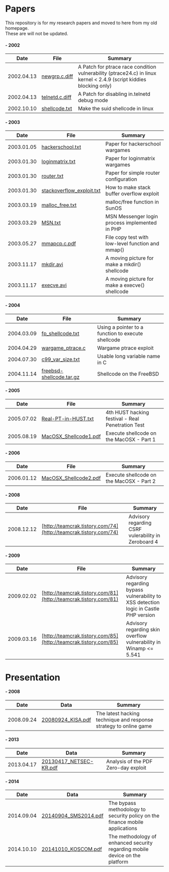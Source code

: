 # Papers

This repository is for my research papers and moved to here from my old homepage.  
These are will not be updated.  
  
#### - 2002
| Date | File | Summary |
|--|--|--|
|2002.04.13|[newgrp.c.diff](https://github.com/indra-kr/Papers/blob/master/newgrp.c.diff)|A Patch for ptrace race condition vulnerability (ptrace24.c) in linux kernel < 2.4.9 (script kiddies blocking only)|
|2002.04.13|[telnetd.c.diff](https://github.com/indra-kr/Papers/blob/master/telnetd.c.diff)|A Patch for disabling in.telnetd debug mode|
|2002.10.10|[shellcode.txt](https://github.com/indra-kr/Papers/blob/master/shellcode.txt)|Make the suid shellcode in linux|  
  
#### - 2003
| Date | File | Summary |
|--|--|--|
|2003.01.05|[hackerschool.txt](https://github.com/indra-kr/Papers/blob/master/hackerschool.txt)|Paper for hackerschool wargames|
|2003.01.30|[loginmatrix.txt](https://github.com/indra-kr/Papers/blob/master/loginmatrix.txt)|Paper for loginmatrix wargames|
|2003.01.30|[router.txt](https://github.com/indra-kr/Papers/blob/master/router.txt)|Paper for simple router configuration|
|2003.01.30|[stackoverflow_exploit.txt](https://github.com/indra-kr/Papers/blob/master/stackoverflow_exploit.txt)|How to make stack buffer overflow exploit|
|2003.03.19|[malloc_free.txt](https://github.com/indra-kr/Papers/blob/master/malloc-free.txt)|malloc/free function in SunOS|
|2003.03.29|[MSN.txt](https://github.com/indra-kr/Papers/blob/master/MSN.txt)|MSN Messenger login process implemented in PHP|
|2003.05.27|[mmapcp.c.pdf](https://github.com/indra-kr/Papers/blob/master/mmapcp.c.pdf)|File copy test with low-level function and mmap()|
|2003.11.17|[mkdir.avi](https://github.com/indra-kr/Papers/blob/master/mkdir.avi)|A moving picture for make a mkdir() shellcode|
|2003.11.17|[execve.avi](https://github.com/indra-kr/Papers/blob/master/execve.avi)|A moving picture for make a execve() shellcode|  
  
#### - 2004
| Date | File | Summary |
|--|--|--|
|2004.03.09|[fp_shellcode.txt](https://github.com/indra-kr/Papers/blob/master/fp_shellcode.txt)|Using a pointer to a function to execute shellcode|
|2004.04.29|[wargame_ptrace.c](https://github.com/indra-kr/Papers/blob/master/wargame_ptrace.c)|Wargame ptrace exploit|
|2004.07.30|[c99_var_size.txt](https://github.com/indra-kr/Papers/blob/master/c99_var_size.txt)|Usable long variable name in C|
|2004.11.14|[freebsd-shellcode.tar.gz](https://github.com/indra-kr/Papers/blob/master/freebsd-shellcode.tar.gz)|Shellcode on the FreeBSD|  
  
#### - 2005
| Date | File | Summary |
|--|--|--|
|2005.07.02|[Real-PT-in-HUST.txt](https://github.com/indra-kr/Papers/blob/master/Real-PT-in-HUST.txt)|4th HUST hacking festival - Real Penetration Test|
|2005.08.19|[MacOSX_Shellcode1.pdf](https://github.com/indra-kr/Papers/blob/master/MacOSX_Shellcode1.pdf)|Execute shellcode on the MacOSX - Part 1|  
  
#### - 2006
| Date | File | Summary |
|--|--|--|
|2006.01.12|[MacOSX_Shellcode2.pdf](https://github.com/indra-kr/Papers/blob/master/MacOSX_Shellcode2.pdf)|Execute shellcode on the MacOSX - Part 2|  
  
#### - 2008
| Date | File | Summary |
|--|--|--|
|2008.12.12|[http://teamcrak.tistory.com/74](http://teamcrak.tistory.com/74)|Advisory regarding CSRF vulerability in Zeroboard 4|  
  
#### - 2009
| Date | File | Summary |
|--|--|--|
|2009.02.02|[http://teamcrak.tistory.com/81](http://teamcrak.tistory.com/81)|Advisory regarding bypass vulnerability to XSS detection logic in Castle PHP version|
|2009.03.16|[http://teamcrak.tistory.com/85](http://teamcrak.tistory.com/85)|Advisory regarding skin overflow vulnerability in Winamp <= 5.541 |  
  
  
  
# Presentation  
  
#### - 2008  
| Date | Data | Summary |
|--|--|--|
|2008.09.24|[20080924_KISA.pdf](https://github.com/indra-kr/Papers/blob/master/20080924_KISA.pdf)|The latest hacking technique and response strategy to online game|  
  
#### - 2013  
| Date | Data | Summary |
|--|--|--|
|2013.04.17|[20130417_NETSEC-KR.pdf](https://github.com/indra-kr/Papers/blob/master/20130417_NETSEC-KR.pdf)|Analysis of the PDF Zero-day exploit|  

#### - 2014  
| Date | Data | Summary |
|--|--|--|
|2014.09.04|[20140904_SMS2014.pdf](https://github.com/indra-kr/Papers/blob/master/20140904_SMS2014.pdf)|The bypass methodology to security policy on the finance mobile applications|
|2014.10.10|[20141010_KOSCOM.pdf](https://github.com/indra-kr/Papers/blob/master/20141010_KOSCOM.pdf)|The methodology of enhanced security regarding mobile device on the platform|
